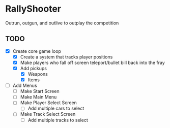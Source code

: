 # RallyShooter
Outrun, outgun, and outlive to outplay the competition

## TODO
- [x] Create core game loop
  - [x] Create a system that tracks player positions
  - [x] Make players who fall off screen teleport/bullet bill back into the fray
  - [x] Add pickups
    - [x] Weapons
    - [x] Items
- [ ] Add Menus
  - [ ] Make Start Screen
  - [ ] Make Main Menu
  - [ ] Make Player Select Screen
    - [ ] Add multiple cars to select
  - [ ] Make Track Select Screen
    - [ ] Add multiple tracks to select
